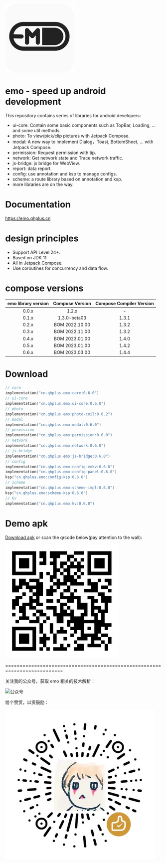 <img src="image/emo.png" alt="logo" width="220" height="220"/> 

# emo - speed up android development

This repository contains series of libraries for android developers:

- ui-core: Contain some basic components such as TopBar, Loading, ... and some util methods.
- photo: To view/pick/clip pictures with Jetpack Compose.
- modal: A new way to implement Dialog，Toast, BottomSheet, ... with Jetpack Compose.
- permission: Request permission with tip.
- network: Get network state and Trace network traffic.
- js-bridge: js bridge for WebView.
- report: data report.
- config: use annotation and ksp to manage configs.
- scheme: a route library based on annotation and ksp.
- more libraries are on the way.

# Documentation

https://emo.qhplus.cn

# design principles

- Support API Level 24+.
- Based on JDK 11.
- All in Jetpack Compose.
- Use coroutines for concurrency and data flow.

# compose versions

| emo library version | Compose Version | Compose Compiler Version |
|:-------------------:|:---------------:|:------------------------:|
|        0.0.x        |      1.2.x      |            -             |
|        0.1.x        |  1.3.0-beta03   |          1.3.1           |
|        0.2.x        | BOM 2022.10.00  |          1.3.2           |
|        0.3.x        | BOM 2022.11.00  |          1.3.2           |
|        0.4.x        | BOM 2023.01.00  |          1.4.0           |
|        0.5.x        | BOM 2023.01.00  |          1.4.2           |
|        0.6.x        | BOM 2023.03.00  |          1.4.4           |

# Download

```kts
// core
implementation("cn.qhplus.emo:core:0.6.0")
// ui-core
implementation("cn.qhplus.emo:ui-core:0.6.0")
// photo
implementation("cn.qhplus.emo:photo-coil:0.6.2")
// modal
implementation("cn.qhplus.emo:modal:0.6.0")
// permission
implementation("cn.qhplus.emo:permission:0.6.0")
// network
implementation("cn.qhplus.emo:network:0.6.0")
// js-bridge
implementation("cn.qhplus.emo:js-bridge:0.6.0")
// config
implementation("cn.qhplus.emo:config-mmkv:0.6.0")
implementation("cn.qhplus.emo:config-panel:0.6.0")
ksp("cn.qhplus.emo:config-ksp:0.6.0")
// scheme
implementation("cn.qhplus.emo:scheme-impl:0.6.0")
ksp("cn.qhplus.emo:scheme-ksp:0.6.0")
// kv
implementation("cn.qhplus.emo:kv:0.6.0")
```

# Demo apk

[Download apk](https://emo.qhplus.cn/apks/emo.apk) or scan the qrcode below(pay attention to the wall):

![apk](image/apk-qr.png)

==========================================================================


关注我的公众号，获取 emo 相关的技术解析：

![公众号](image/subions.png)


给个赞赏，以资鼓励：

![赞赏码](image/reward.png)
